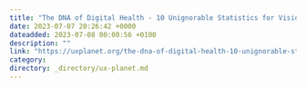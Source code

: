 ```yaml
---
title: "The DNA of Digital Health - 10 Unignorable Statistics for Visionary Product Leaders"
date: 2023-07-07 20:26:42 +0000
dateadded: 2023-07-08 00:00:56 +0100
description: ""
link: "https://uxplanet.org/the-dna-of-digital-health-10-unignorable-statistics-for-visionary-product-leaders-79d7faedf770?source=rss----819cc2aaeee0---4"
category:
directory: _directory/ux-planet.md
---
```

